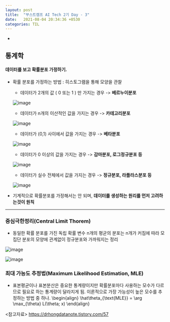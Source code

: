 ```yaml
---
layout: post
title:  "부스트캠프 AI Tech 2기 Day - 3"
date:   2021-08-04 20:34:36 +0530
categories: TIL
---
```


-

## 통계학


#### 데이터를 보고 확률분포 가정하기.

- 확률 분포를 가정하는 방법 : 히스토그램을 통해 모양을 관찰
    - 데이터가 2개의 값 ( 0 또는 1 ) 만 가지는 경우 -> **베르누이분포**
    
    
    ![image](https://user-images.githubusercontent.com/61610411/128133910-e91ed48e-67d2-4d40-aaf6-42da2e06b6f2.png)


    - 데이터가 n개의 이산적인 값을 가지는 경우 -> **카테고리분포**
    
    
    ![image](https://user-images.githubusercontent.com/61610411/128149550-4cf5ed86-0169-4a06-afd7-0ca739a3ae8d.png)


    - 데이터가 (0,1) 사이에서 값을 가지는 경우 -> **베타분포**
    
    
    ![image](https://user-images.githubusercontent.com/61610411/128149845-fc7578f7-0a37-495a-b22f-a13c51767b0c.png)

    
    - 데이터가 0 이상의 값을 가지는 경우 -> **감마분포, 로그정규분포 등**
    
    
    ![image](https://user-images.githubusercontent.com/61610411/128150065-e19e83fa-8528-49df-8b1e-9ed6b0fffbdb.png)


    - 데이터가 실수 전체에서 값을 가지는 경우 -> **정규분포, 라플라스분포 등**


    ![image](https://user-images.githubusercontent.com/61610411/128150794-7208d2b8-8d33-4a52-ab16-474b5737492f.png)

- 기계적으로 확률분포를 가정해서는 안 되며, **데이터를 생성하는 원리를 먼저 고려하는것이 원칙**

---


### 중심극한정리(Central Limit Thorem)


- 동일한 확률 분포를 가진 독립 확률 변수 n개의 평균의 분포는 n개가 커짐에 따라
  모집단 분포의 모양에 관계없이 정규분포와 가까워지는 정리


![image](https://user-images.githubusercontent.com/61610411/128196019-fee55020-d5f9-4d1c-8ba9-3b2814825328.png)


![image](https://user-images.githubusercontent.com/61610411/128196246-eb1838c5-98e7-4c0f-a930-ecd7da686d90.png)


### 최대 가능도 추정법(Maximum Likelihood Estimation, MLE)


- 표본평균이나 표본분산은 중요한 통계량이지만 확률분포마다 사용하는 모수가 다르므로 필요로 하는 통계량이 달라지게 됨.
  이론적으로 가장 가능성이 높은 모수를 추정하는 방법 중 하나.
\begin{align}
\hat\theta_{\text{MLE}} = \arg \max_{\theta} L(\theta; x)
\end{align}



<참고자료>
https://drhongdatanote.tistory.com/57